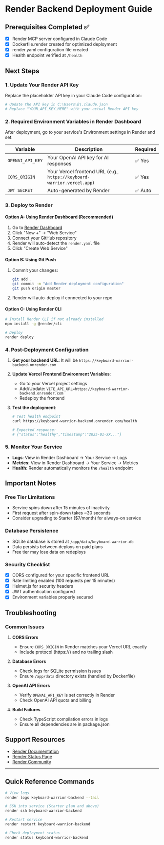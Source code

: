 # Render Backend Deployment Guide

## Prerequisites Completed ✅
- [x] Render MCP server configured in Claude Code
- [x] Dockerfile.render created for optimized deployment
- [x] render.yaml configuration file created
- [x] Health endpoint verified at `/health`

## Next Steps

### 1. Update Your Render API Key
Replace the placeholder API key in your Claude Code configuration:

```bash
# Update the API key in C:\Users\B\.claude.json
# Replace "YOUR_API_KEY_HERE" with your actual Render API key
```

### 2. Required Environment Variables in Render Dashboard

After deployment, go to your service's Environment settings in Render and set:

| Variable | Description | Required |
|----------|-------------|----------|
| `OPENAI_API_KEY` | Your OpenAI API key for AI responses | ✅ Yes |
| `CORS_ORIGIN` | Your Vercel frontend URL (e.g., `https://keyboard-warrior.vercel.app`) | ✅ Yes |
| `JWT_SECRET` | Auto-generated by Render | ✅ Auto |

### 3. Deploy to Render

#### Option A: Using Render Dashboard (Recommended)
1. Go to [Render Dashboard](https://dashboard.render.com)
2. Click "New +" → "Web Service"
3. Connect your GitHub repository
4. Render will auto-detect the `render.yaml` file
5. Click "Create Web Service"

#### Option B: Using Git Push
1. Commit your changes:
   ```bash
   git add .
   git commit -m "Add Render deployment configuration"
   git push origin master
   ```
2. Render will auto-deploy if connected to your repo

#### Option C: Using Render CLI
```bash
# Install Render CLI if not already installed
npm install -g @render/cli

# Deploy
render deploy
```

### 4. Post-Deployment Configuration

1. **Get your backend URL**: It will be `https://keyboard-warrior-backend.onrender.com`

2. **Update Vercel Frontend Environment Variables**:
   - Go to your Vercel project settings
   - Add/Update: `VITE_API_URL=https://keyboard-warrior-backend.onrender.com`
   - Redeploy the frontend

3. **Test the deployment**:
   ```bash
   # Test health endpoint
   curl https://keyboard-warrior-backend.onrender.com/health
   
   # Expected response:
   # {"status":"healthy","timestamp":"2025-01-XX..."}
   ```

### 5. Monitor Your Service

- **Logs**: View in Render Dashboard → Your Service → Logs
- **Metrics**: View in Render Dashboard → Your Service → Metrics
- **Health**: Render automatically monitors the `/health` endpoint

## Important Notes

### Free Tier Limitations
- Service spins down after 15 minutes of inactivity
- First request after spin-down takes ~30 seconds
- Consider upgrading to Starter ($7/month) for always-on service

### Database Persistence
- SQLite database is stored at `/app/data/keyboard-warrior.db`
- Data persists between deploys on paid plans
- Free tier may lose data on redeploys

### Security Checklist
- [x] CORS configured for your specific frontend URL
- [x] Rate limiting enabled (100 requests per 15 minutes)
- [x] Helmet.js for security headers
- [x] JWT authentication configured
- [x] Environment variables properly secured

## Troubleshooting

### Common Issues

1. **CORS Errors**
   - Ensure `CORS_ORIGIN` in Render matches your Vercel URL exactly
   - Include protocol (https://) and no trailing slash

2. **Database Errors**
   - Check logs for SQLite permission issues
   - Ensure `/app/data` directory exists (handled by Dockerfile)

3. **OpenAI API Errors**
   - Verify `OPENAI_API_KEY` is set correctly in Render
   - Check OpenAI API quota and billing

4. **Build Failures**
   - Check TypeScript compilation errors in logs
   - Ensure all dependencies are in package.json

## Support Resources

- [Render Documentation](https://docs.render.com)
- [Render Status Page](https://status.render.com)
- [Render Community](https://community.render.com)

---

## Quick Reference Commands

```bash
# View logs
render logs keyboard-warrior-backend --tail

# SSH into service (Starter plan and above)
render ssh keyboard-warrior-backend

# Restart service
render restart keyboard-warrior-backend

# Check deployment status
render status keyboard-warrior-backend
```